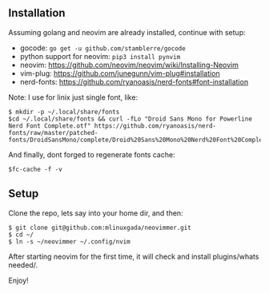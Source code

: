 ## Installation

Assuming golang and neovim are already installed, continue with setup:

 - gocode: `go get -u github.com/stamblerre/gocode`
 - python support for neovim: `pip3 install pynvim`
 - neovim: https://github.com/neovim/neovim/wiki/Installing-Neovim
 - vim-plug: https://github.com/junegunn/vim-plug#installation
 - nerd-fonts: https://github.com/ryanoasis/nerd-fonts#font-installation

Note: I use for linix just single font, like:
```
$ mkdir -p ~/.local/share/fonts
$cd ~/.local/share/fonts && curl -fLo "Droid Sans Mono for Powerline Nerd Font Complete.otf" https://github.com/ryanoasis/nerd-fonts/raw/master/patched-fonts/DroidSansMono/complete/Droid%20Sans%20Mono%20Nerd%20Font%20Complete.otf
```

And finally, dont forged to regenerate fonts cache:
```
$fc-cache -f -v
```

## Setup

Clone the repo, lets say into your home dir, and then:
```
$ git clone git@github.com:mlinuxgada/neovimmer.git
$ cd ~/
$ ln -s ~/neovimmer ~/.config/nvim
```

After starting neovim for the first time, it will check and install plugins/whats needed/.

Enjoy!
